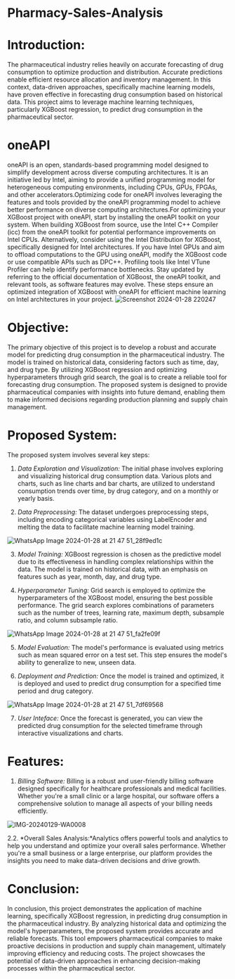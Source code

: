# Pharmacy-Sales-Analysis
# Introduction:
The pharmaceutical industry relies heavily on accurate forecasting of drug consumption to optimize production and distribution. Accurate predictions enable efficient resource allocation and inventory management. In this context, data-driven approaches, specifically machine learning models, have proven effective in forecasting drug consumption based on historical data. This project aims to leverage machine learning techniques, particularly XGBoost regression, to predict drug consumption in the pharmaceutical sector.

# oneAPI
   oneAPI is an open, standards-based programming model designed to simplify development across diverse computing architectures. It is an initiative led by Intel, aiming to provide a unified programming model for heterogeneous computing environments, including CPUs, GPUs, FPGAs, and other accelerators.Optimizing code for oneAPI involves leveraging the features and tools provided by the oneAPI programming model to achieve better performance on diverse computing architectures.For optimizing your XGBoost project with oneAPI, start by installing the oneAPI toolkit on your system. When building XGBoost from source, use the Intel C++ Compiler (icc) from the oneAPI toolkit for potential performance improvements on Intel CPUs. Alternatively, consider using the Intel Distribution for XGBoost, specifically designed for Intel architectures. If you have Intel GPUs and aim to offload computations to the GPU using oneAPI, modify the XGBoost code or use compatible APIs such as DPC++. Profiling tools like Intel VTune Profiler can help identify performance bottlenecks. Stay updated by referring to the official documentation of XGBoost, the oneAPI toolkit, and relevant tools, as software features may evolve. These steps ensure an optimized integration of XGBoost with oneAPI for efficient machine learning on Intel architectures in your project.
![Screenshot 2024-01-28 220247](https://github.com/Nithish-Kanagaraj/Pharmacy-Sales-Analysis/assets/143336408/337f673c-37bd-4dbe-9cc1-c95c40acc178)


# Objective:
The primary objective of this project is to develop a robust and accurate model for predicting drug consumption in the pharmaceutical industry. The model is trained on historical data, considering factors such as time, day, and drug type. By utilizing XGBoost regression and optimizing hyperparameters through grid search, the goal is to create a reliable tool for forecasting drug consumption. The proposed system is designed to provide pharmaceutical companies with insights into future demand, enabling them to make informed decisions regarding production planning and supply chain management.

# Proposed System:
The proposed system involves several key steps:

1. *Data Exploration and Visualization:* The initial phase involves exploring and visualizing historical drug consumption data. Various plots and charts, such as line charts and bar charts, are utilized to understand consumption trends over time, by drug category, and on a monthly or yearly basis.

2. *Data Preprocessing:* The dataset undergoes preprocessing steps, including encoding categorical variables using LabelEncoder and melting the data to facilitate machine learning model training.

![WhatsApp Image 2024-01-28 at 21 47 51_28f9ed1c](https://github.com/Nithish-Kanagaraj/Pharmacy-Sales-Analysis/assets/143336408/952d0239-3eca-4f8d-9497-d2b08622d96d)


3. *Model Training:* XGBoost regression is chosen as the predictive model due to its effectiveness in handling complex relationships within the data. The model is trained on historical data, with an emphasis on features such as year, month, day, and drug type.

4. *Hyperparameter Tuning:* Grid search is employed to optimize the hyperparameters of the XGBoost model, ensuring the best possible performance. The grid search explores combinations of parameters such as the number of trees, learning rate, maximum depth, subsample ratio, and column subsample ratio.

![WhatsApp Image 2024-01-28 at 21 47 51_fa2fe09f](https://github.com/Nithish-Kanagaraj/Pharmacy-Sales-Analysis/assets/143336408/faf2ad2d-bc3b-4ac9-8616-625bf40b46db)


5. *Model Evaluation:* The model's performance is evaluated using metrics such as mean squared error on a test set. This step ensures the model's ability to generalize to new, unseen data.

6. *Deployment and Prediction:* Once the model is trained and optimized, it is deployed and used to predict drug consumption for a specified time period and drug category.

![WhatsApp Image 2024-01-28 at 21 47 51_7df69568](https://github.com/Nithish-Kanagaraj/Pharmacy-Sales-Analysis/assets/143336408/3e45a320-c43f-43da-9a1f-7e2e070ff4b6)

7. *User Inteface:* Once the forecast is generated, you can view the predicted drug consumption for the selected timeframe through interactive visualizations and charts.
# Features:

1. *Billing Software:* Billing is a robust and user-friendly billing software designed specifically for healthcare professionals and medical facilities. Whether you're a small clinic or a large hospital, our software offers a comprehensive solution to manage all aspects of your billing needs efficiently.

![IMG-20240129-WA0008](https://github.com/Nithish-Kanagaraj/Pharmacy-Sales-Analysis/assets/143336408/c59f958c-e84a-4995-8b50-93440307c5ee)

2.2. *Overall Sales Analysis:*Analytics offers powerful tools and analytics to help you understand and optimize your overall sales performance. Whether you're a small business or a large enterprise, our platform provides the insights you need to make data-driven decisions and drive growth.

# Conclusion:
In conclusion, this project demonstrates the application of machine learning, specifically XGBoost regression, in predicting drug consumption in the pharmaceutical industry. By analyzing historical data and optimizing the model's hyperparameters, the proposed system provides accurate and reliable forecasts. This tool empowers pharmaceutical companies to make proactive decisions in production and supply chain management, ultimately improving efficiency and reducing costs. The project showcases the potential of data-driven approaches in enhancing decision-making processes within the pharmaceutical sector.
